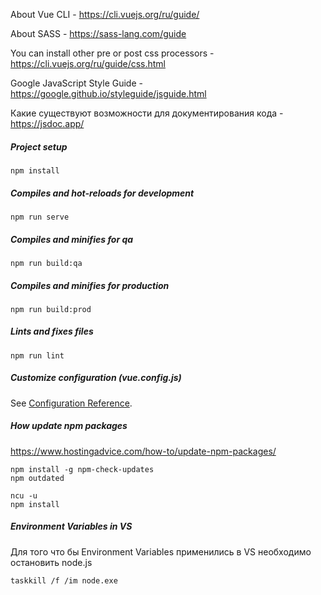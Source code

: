 About Vue CLI - https://cli.vuejs.org/ru/guide/

About SASS - https://sass-lang.com/guide

You can install other pre or post css processors - https://cli.vuejs.org/ru/guide/css.html

Google JavaScript Style Guide - https://google.github.io/styleguide/jsguide.html

Какие существуют возможности для документирования кода - https://jsdoc.app/

##### Project setup
```text
npm install
```

##### Compiles and hot-reloads for development
```text
npm run serve
```

##### Compiles and minifies for qa
```text
npm run build:qa
```

##### Compiles and minifies for production
```text
npm run build:prod
```

##### Lints and fixes files
```text
npm run lint
```

##### Customize configuration (vue.config.js)
See [Configuration Reference](https://cli.vuejs.org/config/).

##### How update npm packages
https://www.hostingadvice.com/how-to/update-npm-packages/
```text
npm install -g npm-check-updates
npm outdated

ncu -u
npm install
```

##### Environment Variables in VS
Для того что бы Environment Variables применились в VS необходимо остановить node.js
```text
taskkill /f /im node.exe
```